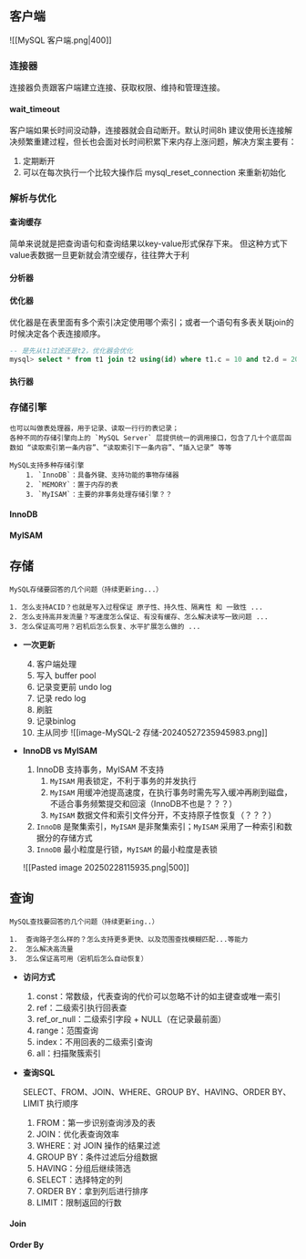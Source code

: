 
## 客户端

![[MySQL 客户端.png|400]]


### 连接器

连接器负责跟客户端建立连接、获取权限、维持和管理连接。

#### wait_timeout

客户端如果长时间没动静，连接器就会自动断开。默认时间8h
建议使用长连接解决频繁重建过程，但长也会面对长时间积累下来内存上涨问题，解决方案主要有：
1. 定期断开
2. 可以在每次执行一个比较大操作后 mysql_reset_connection 来重新初始化

### 解析与优化
#### 查询缓存

简单来说就是把查询语句和查询结果以key-value形式保存下来。
但这种方式下value表数据一旦更新就会清空缓存，往往弊大于利
#### 分析器

#### 优化器
优化器是在表里面有多个索引决定使用哪个索引；或者一个语句有多表关联join的时候决定各个表连接顺序。
```sql
-- 是先从t1过滤还是t2，优化器会优化
mysql> select * from t1 join t2 using(id) where t1.c = 10 and t2.d = 20;
```


#### 执行器


### 存储引擎

	也可以叫做表处理器，用于记录、读取一行行的表记录；
	各种不同的存储引擎向上的 `MySQL Server` 层提供统一的调用接口，包含了几十个底层函数如 “读取索引第一条内容”、“读取索引下一条内容”、“插入记录” 等等
	
	MySQL支持多种存储引擎
		1. `InnoDB`：具备外键、支持功能的事物存储器
		2. `MEMORY`：置于内存的表
		3. `MyISAM`：主要的非事务处理存储引擎？？

#### InnoDB


#### MyISAM


## 存储


	MySQL存储要回答的几个问题（持续更新ing...）
	
	1. 怎么支持ACID？也就是写入过程保证 原子性、持久性、隔离性 和 一致性 ...
	2. 怎么支持高并发流量？写速度怎么保证、有没有缓存、怎么解决读写一致问题 ... 
	3. 怎么保证高可用？宕机后怎么恢复、水平扩展怎么做的 ... 

 
 -  **一次更新**

	4. 客户端处理
	5. 写入 buffer pool
	6. 记录变更前 undo log
	7. 记录 redo log
	8. 刷脏
	9. 记录binlog 
	10. 主从同步
	![[image-MySQL-2 存储-20240527235945983.png]]



-  **InnoDB  vs  MyISAM**
  
	1.  InnoDB 支持事务，MyISAM 不支持
		 1.  `MyISAM` 用表锁定，不利于事务的并发执行
		 2.  `MyISAM` 用缓冲池提高速度，在执行事务时需先写入缓冲再刷到磁盘，不适合事务频繁提交和回滚（InnoDB不也是？？？）
		 3.  `MyISAM` 数据文件和索引文件分开，不支持原子性恢复（？？？）
	2.  `InnoDB` 是聚集索引，`MyISAM` 是非聚集索引；`MyISAM` 采用了一种索引和数据分的存储方式
	3.  `InnoDB` 最小粒度是行锁，`MyISAM` 的最小粒度是表锁
	   
	![[Pasted image 20250228115935.png|500]]

## 查询

	MySQL查找要回答的几个问题（持续更新ing..）
	
	1.  查询路子怎么样的？怎么支持更多更快、以及范围查找模糊匹配...等能力
	2.  怎么解决高流量
	3.  怎么保证高可用（宕机后怎么自动恢复）


-  **访问方式**

	1. const：常数级，代表查询的代价可以忽略不计的如主键查或唯一索引
	2. ref：二级索引执行回表查
	3. ref_or_null：二级索引字段 + NULL（在记录最前面）
	4. range：范围查询
	5. index：不用回表的二级索引查询
	6. all：扫描聚簇索引


-  **查询SQL**

	SELECT、FROM、JOIN、WHERE、GROUP BY、HAVING、ORDER BY、LIMIT 执行顺序
	
	1. FROM：第一步识别查询涉及的表
	2. JOIN：优化表查询效率
	3.  WHERE：对 JOIN 操作的结果过滤
	4.  GROUP BY：条件过滤后分组数据
	5.  HAVING：分组后继续筛选
	6.  SELECT：选择特定的列
	7.  ORDER BY：拿到列后进行排序
	8.  LIMIT：限制返回的行数


#### Join



#### Order By

